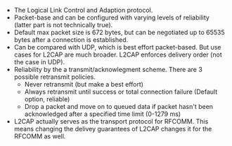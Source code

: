 * The Logical Link Control and Adaption protocol.
* Packet-base and can be configured with varying levels of reliability (latter part is not technically true).
* Default max packet size is 672 bytes, but can be negotiated up to 65535 bytes after a connection is established.
* Can be compared with UDP, which is best effort packet-based. But use cases for L2CAP are much broader. L2CAP enforces delivery order (not the case in UDP).
* Reliability by the a transmit/acknowlegment scheme. There are 3 possible retransmit policies.
  * Never retransmit (but make a best effort)
  * Always retransmit until success or total connection failure (Default option, reliable)
  * Drop a packet and move on to queued data if packet hasn't been acknowledged after a specified time limit (0-1279 ms)
* L2CAP actually serves as the transport protocol for RFCOMM. This means changing the delivey guarantees of L2CAP changes it for the RFCOMM as well.
